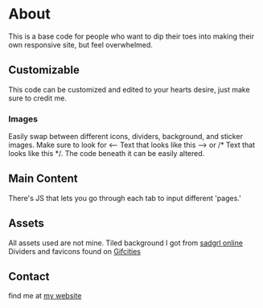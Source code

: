 # About
This is a base code for people who want to dip their toes into making their own responsive site, but feel overwhelmed.

## Customizable
This code can be customized and edited to your hearts desire, just make sure to credit me.

### Images
Easily swap between different icons, dividers, background, and sticker images. 
Make sure to look for <-- Text that looks like this --> 
or /* Text that looks like this */. 
The code beneath it can be easily altered.

## Main Content
There's JS that lets you go through each tab to input different 'pages.'

## Assets
All assets used are not mine.
Tiled background I got from [sadgrl online](https://sadgrl.online/)
Dividers and favicons found on [Gifcities](https://gifcities.org)

## Contact
find me at [my website](https://skull-aton.com)